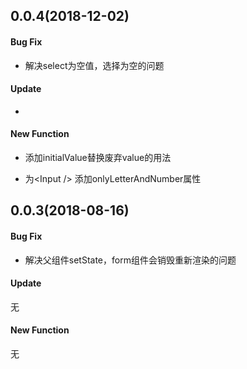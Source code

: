 ## 0.0.4(2018-12-02)

#### Bug Fix

- 解决select为空值，选择为空的问题

#### Update

- 

#### New Function

- 添加initialValue替换废弃value的用法

- 为\<Input /\> 添加onlyLetterAndNumber属性

## 0.0.3(2018-08-16)

#### Bug Fix

- 解决父组件setState，form组件会销毁重新渲染的问题

#### Update

无

#### New Function

无
